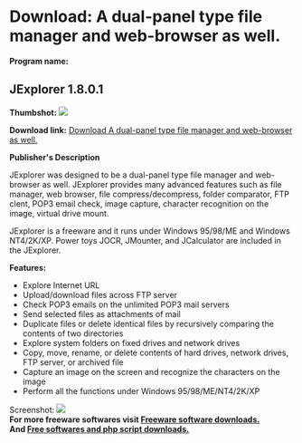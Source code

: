 # Download: A dual-panel type file manager and web-browser as well.

**Program name:**

## JExplorer 1.8.0.1

  
**Thumbshot:** ![](http://www.freewarefiles.com/screenshot/jexplorer_md.gif)   
  
**Download link:** [Download A dual-panel type file manager and web-browser as well.](http://freesoftwares.boysofts.com/JExplorer_program_19253.html)  
  


**Publisher's Description**  
  


JExplorer was designed to be a dual-panel type file manager and web-browser as well. JExplorer provides many advanced features such as file manager, web browser, file compress/decompress, folder comparator, FTP clent, POP3 email check, image capture, character recognition on the image, virtual drive mount. 

JExplorer is a freeware and it runs under Windows 95/98/ME and Windows NT4/2K/XP. Power toys JOCR, JMounter, and JCalculator are included in the JExplorer.

**Features:**

  * Explore Internet URL 
  * Upload/download files across FTP server 
  * Check POP3 emails on the unlimited POP3 mail servers 
  * Send selected files as attachments of mail 
  * Duplicate files or delete identical files by recursively comparing the contents of two directories 
  * Explore system folders on fixed drives and network drives 
  * Copy, move, rename, or delete contents of hard drives, network drives, FTP server, or archived file 
  * Capture an image on the screen and recognize the characters on the image 
  * Perform all the functions under Windows 95/98/ME/NT4/2K/XP 

  
  
Screenshot: ![](http://www.freewarefiles.com/screenshot/jexplorer.gif)   
**For more freeware softwares visit [Freeware software downloads.](http://freesoftwares.boysofts.com/)**   
**And [Free softwares and php script downloads.](http://www.boysofts.com/)**

